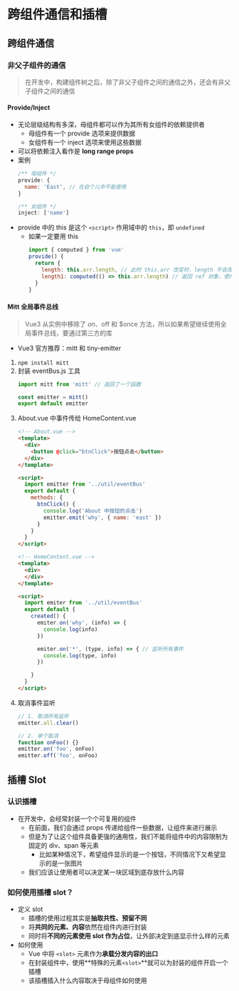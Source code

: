 <!--
 * @Author: East
 * @Date: 2021-11-10 16:21:14
 * @LastEditTime: 2021-11-10 18:04:18
 * @LastEditors: Please set LastEditors
 * @Description: 跨组件通信 和 插槽的使用
 * @FilePath: \forGreaterGood\vue3\12-跨组件通信与插槽.md
-->
# 跨组件通信和插槽
## 跨组件通信
### 非父子组件的通信
> 在开发中，构建组件树之后，除了非父子组件之间的通信之外，还会有非父子组件之间的通信
#### Provide/Inject
+ 无论层级结构有多深，母组件都可以作为其所有女组件的依赖提供者
  + 母组件有一个 provide 选项来提供数据
  + 女组件有一个 inject 选项来使用这些数据
+ 可以将依赖注入看作是 **long range props**
+ 案例
  ```js
  /** 母组件 */
  provide: {
    name: 'East', // 在自个儿中不能使用
  }

  /** 女组件 */
  inject: ['name']
  ```
+ provide 中的 this 是这个 `<script>` 作用域中的 `this`，即 `undefined`
  - 如果一定要用 this
    ```js
    import { computed } from 'vue'
    provide() {
      return {
        length: this.arr.length, // 此时 this.arr 改变时，length 不会改变
        length1: computed(() => this.arr.length) // 返回 ref 对象，使用需要用 .value
      }
    }
    ```
#### Mitt 全局事件总线
> Vue3 从实例中移除了 $on、$off 和 $once 方法，所以如果希望继续使用全局事件总线，要通过第三方的库
+ Vue3 官方推荐：mitt 和 tiny-emitter

1. `npm install mitt`
2. 封装 eventBus.js 工具
   ```js
   import mitt from 'mitt' // 返回了一个函数

   const emitter = mitt()
   export default emitter
   ```
3. About.vue 中事件传给 HomeContent.vue
   ```html
   <!-- About.vue -->
   <template>
     <div>
       <button @click="btnClick">按钮点击</button>
     </div>
   </template>

   <script>
     import emitter from '../util/eventBus'
     export default {
       methods: {
         btnClick() {
           console.log('About 中按钮的点击')
           emitter.emit('why', { name: 'east' })
         }
       }
     }
   </script>

   <!-- HomeContent.vue -->
   <template>
     <div>
     </div>
   </template>

   <script>
     import emiter from '../util/eventBus'
     export default {
       created() {
         emiter.on('why', (info) => {
           console.log(info)
         })

         emiter.on('*', (type, info) => { // 监听所有事件
           console.log(type, info)
         })

       }
     }
   </script>
   ```
4. 取消事件监听
   ```js
   // 1. 取消所有监听
   emitter.all.clear()

   // 2. 单个取消
   function onFoo() {}
   emitter.on('foo', onFoo)
   emitter.off('foo', onFoo)
   ```

## 插槽 Slot
### 认识插槽
+ 在开发中，会经常封装一个个可复用的组件
  - 在前面，我们会通过 props 传递给组件一些数据，让组件来进行展示
  - 但是为了让这个组件具备更强的通用性，我们不能将组件中的内容限制为固定的 div、span 等元素
    * 比如某种情况下，希望组件显示的是一个按钮，不同情况下又希望显示的是一张图片
  - 我们应该让使用者可以决定某一块区域到底存放什么内容

### 如何使用插槽 slot？
+ 定义 slot
  - 插槽的使用过程其实是**抽取共性、预留不同**
  - 将**共同的元素、内容**依然在组件内进行封装
  - 同时将**不同的元素使用 slot 作为占位**，让外部决定到底显示什么样的元素
+ 如何使用
  - Vue 中将 `<slot>` 元素作为**承载分发内容的出口**
  - 在封装组件中，使用**特殊的元素`<slot>`**就可以为封装的组件开启一个插槽
  - 该插槽插入什么内容取决于母组件如何使用
